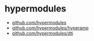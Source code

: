 # hypermodules

- [github.com/hypermodules](https://github.com/hypermodules)
- [github.com/hypermodules/hyperamp](https://github.com/hypermodules/hyperamp)
- [github.com/hypermodules/dti](https://github.com/hypermodules/dti)
